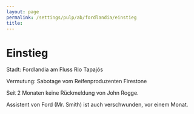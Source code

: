 ```yaml
---
layout: page
permalink: /settings/pulp/ab/fordlandia/einstieg
title: 
---
```


# Einstieg

Stadt: Fordlandia am Fluss Rio Tapaj&oacute;s

Vermutung: Sabotage vom Reifenproduzenten Firestone

Seit 2 Monaten keine Rückmeldung von John Rogge.

Assistent von Ford (Mr. Smith) ist auch verschwunden, vor einem Monat.

